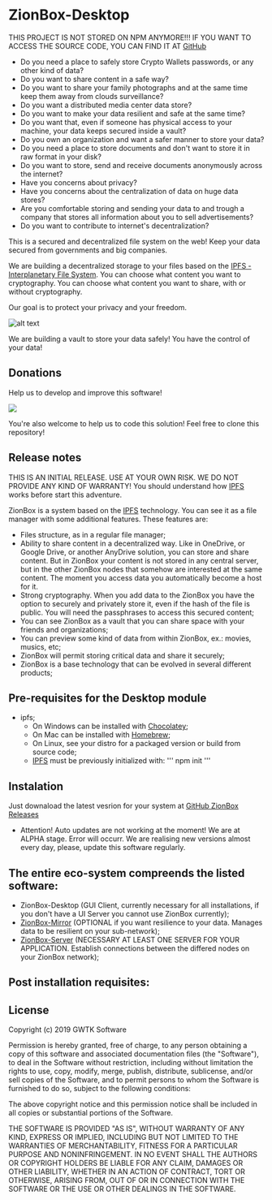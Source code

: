 # ZionBox-Desktop

THIS PROJECT IS NOT STORED ON NPM ANYMORE!!! IF YOU WANT TO ACCESS THE SOURCE CODE, YOU CAN FIND IT AT [GitHub](https://github.com/paulorieck/ZionBox-Desktop)

- Do you need a place to safely store Crypto Wallets passwords, or any other kind of data?
- Do you want to share content in a safe way?
- Do you want to share your family photographs and at the same time keep them away from clouds surveillance?
- Do you want a distributed media center data store?
- Do you want to make your data resilient and safe at the same time?
- Do you want that, even if someone has physical access to your machine, your data keeps secured inside a vault?
- Do you own an organization and want a safer manner to store your data?
- Do you need a place to store documents and don't want to store it in raw format in your disk?
- Do you want to store, send and receive documents anonymously across the internet?
- Have you concerns about privacy?
- Have you concerns about the centralization of data on huge data stores?
- Are you comfortable storing and sending your data to and trough a company that stores all information about you to sell advertisements?
- Do you want to contribute to internet's decentralization?

This is a secured and decentralized file system on the web! Keep your data secured from governments and big companies.

We are building a decentralized storage to your files based on the [IPFS - Interplanetary File System](https://ipfs.io). You can choose what content you want to cryptography. You can choose what content you want to share, with or without cryptography.

Our goal is to protect your privacy and your freedom.

![alt text](https://www.gwtk.com.br/imagens_publicas/5d53fa6669775.jpg)

We are building a vault to store your data safely! You have the control of your data!

## Donations
Help us to develop and improve this software!

[![](https://www.paypalobjects.com/en_US/i/btn/btn_donateCC_LG.gif)](https://www.paypal.com/cgi-bin/webscr?cmd=_s-xclick&hosted_button_id=BPL6U33XS9HYA)

You're also welcome to help us to code this solution! Feel free to clone this repository!

## Release notes
THIS IS AN INITIAL RELEASE. USE AT YOUR OWN RISK. WE DO NOT PROVIDE ANY KIND OF WARRANTY! You should understand how [IPFS](https://ipfs.io) works before start this adventure.

ZionBox is a system based on the [IPFS](https://ipfs.io) technology. You can see it as a file manager with some additional features. These features are:

- Files structure, as in a regular file manager;
- Ability to share content in a decentralized way. Like in OneDrive, or Google Drive, or another AnyDrive solution, you can store and share content. But in ZionBox your content is not stored in any central server, but in the other ZionBox nodes that somehow are interested at the same content. The moment you access data you automatically become a host for it.
- Strong cryptography. When you add data to the ZionBox you have the option to securely and privately store it, even if the hash of the file is public. You will need the passphrases to access this secured content;
- You can see ZionBox as a vault that you can share space with your friends and organizations;
- You can preview some kind of data from within ZionBox, ex.: movies, musics, etc;
- ZionBox will permit storing critical data and share it securely;
- ZionBox is a base technology that can be evolved in several different products;

## Pre-requisites for the Desktop module
- ipfs;
    - On Windows can be installed with [Chocolatey](https://www.chocolatey.org/);
    - On Mac can be installed with [Homebrew](https://brew.sh/);
    - On Linux, see your distro for a packaged version or build from source code;
    - [IPFS](https://ipfs.io) must be previously initialized with: 
    '''
    npm init
    '''

## Instalation
Just downaload the latest vesrion for your system at [GitHub ZionBox Releases](https://github.com/paulorieck/ZionBox-Desktop/releases)
- Attention! Auto updates are not working at the moment! We are at ALPHA stage. Error will occurr. We are realising new versions almost every day, please, update this software regularly.

## The entire eco-system compreends the listed software:
- ZionBox-Desktop (GUI Client, currently necessary for all installations, if you don't have a UI Server you cannot use ZionBox currently);
- [ZionBox-Mirror](https://www.npmjs.com/package/zionbox-mirror) (OPTIONAL if you want resilience to your data. Manages data to be resilient on your sub-network);
- [ZionBox-Server](https://www.npmjs.com/package/zionboxserver) (NECESSARY AT LEAST ONE SERVER FOR YOUR APPLICATION. Establish connections between the differed nodes on your ZionBox network);

## Post installation requisites:

## License
Copyright (c) 2019 GWTK Software

 Permission is hereby granted, free of charge, to any person obtaining a copy
 of this software and associated documentation files (the "Software"), to deal
 in the Software without restriction, including without limitation the rights
 to use, copy, modify, merge, publish, distribute, sublicense, and/or sell
 copies of the Software, and to permit persons to whom the Software is
 furnished to do so, subject to the following conditions:

 The above copyright notice and this permission notice shall be included in
 all copies or substantial portions of the Software.

 THE SOFTWARE IS PROVIDED "AS IS", WITHOUT WARRANTY OF ANY KIND, EXPRESS OR
 IMPLIED, INCLUDING BUT NOT LIMITED TO THE WARRANTIES OF MERCHANTABILITY,
 FITNESS FOR A PARTICULAR PURPOSE AND NONINFRINGEMENT. IN NO EVENT SHALL THE
 AUTHORS OR COPYRIGHT HOLDERS BE LIABLE FOR ANY CLAIM, DAMAGES OR OTHER
 LIABILITY, WHETHER IN AN ACTION OF CONTRACT, TORT OR OTHERWISE, ARISING FROM,
 OUT OF OR IN CONNECTION WITH THE SOFTWARE OR THE USE OR OTHER DEALINGS IN
 THE SOFTWARE.